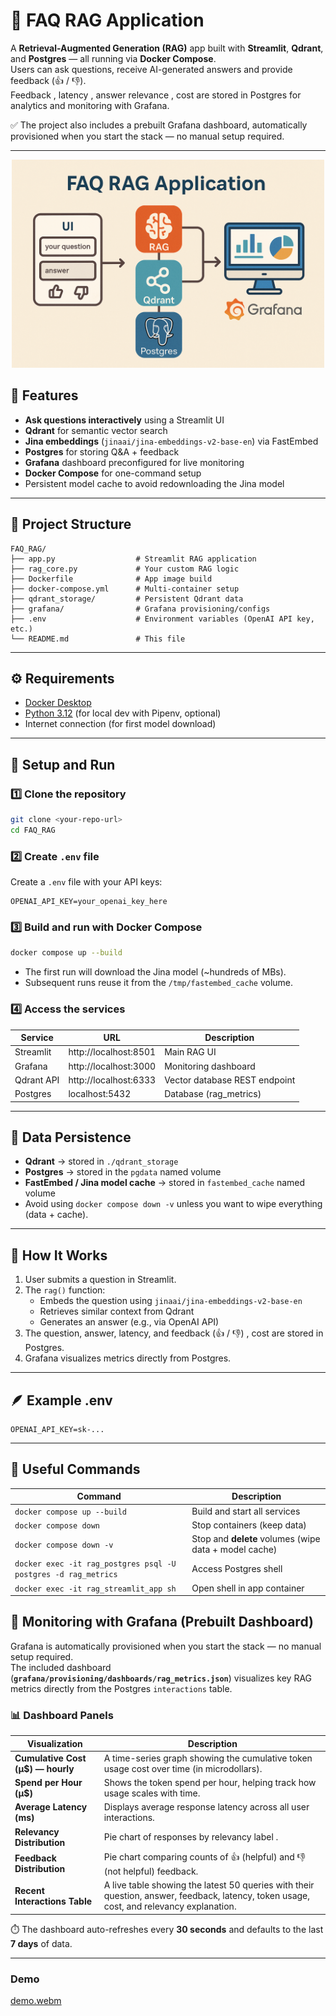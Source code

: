 # 🧠 FAQ RAG Application

A **Retrieval-Augmented Generation (RAG)** app built with **Streamlit**, **Qdrant**, and **Postgres** — all running via **Docker Compose**.  
Users can ask questions, receive AI-generated answers  and provide feedback (👍 / 👎).  
Feedback , latency , answer relevance , cost are stored in Postgres for analytics and monitoring with Grafana.

✅ The project also includes a prebuilt Grafana dashboard, automatically provisioned when you start the stack — no manual setup required.

---



<p align="center">
  <img src="image.png" alt="RAG System Architecture" width="500"/>
</p>

## 🚀 Features

- **Ask questions interactively** using a Streamlit UI  
- **Qdrant** for semantic vector search  
- **Jina embeddings** (`jinaai/jina-embeddings-v2-base-en`) via FastEmbed  
- **Postgres** for storing Q&A + feedback  
- **Grafana** dashboard preconfigured for live monitoring 
- **Docker Compose** for one-command setup  
- Persistent model cache to avoid redownloading the Jina model

---

## 🧩 Project Structure

```
FAQ_RAG/
├── app.py                  # Streamlit RAG application
├── rag_core.py             # Your custom RAG logic
├── Dockerfile              # App image build
├── docker-compose.yml      # Multi-container setup
├── qdrant_storage/         # Persistent Qdrant data
├── grafana/                # Grafana provisioning/configs
├── .env                    # Environment variables (OpenAI API key, etc.)
└── README.md               # This file
```

---

## ⚙️ Requirements

- [Docker Desktop](https://www.docker.com/products/docker-desktop)
- [Python 3.12](https://www.python.org/) (for local dev with Pipenv, optional)
- Internet connection (for first model download)

---

## 🧱 Setup and Run

### 1️⃣ Clone the repository

```bash
git clone <your-repo-url>
cd FAQ_RAG
```

### 2️⃣ Create `.env` file

Create a `.env` file with your API keys:
```
OPENAI_API_KEY=your_openai_key_here
```

### 3️⃣ Build and run with Docker Compose

```bash
docker compose up --build
```

- The first run will download the Jina model (~hundreds of MBs).
- Subsequent runs reuse it from the `/tmp/fastembed_cache` volume.

### 4️⃣ Access the services

| Service    | URL                  | Description                    |
|-------------|----------------------|--------------------------------|
| Streamlit   | http://localhost:8501 | Main RAG UI                    |
| Grafana     | http://localhost:3000 | Monitoring dashboard           |
| Qdrant API  | http://localhost:6333 | Vector database REST endpoint  |
| Postgres    | localhost:5432       | Database (rag_metrics)         |

---

## 💾 Data Persistence

- **Qdrant** → stored in `./qdrant_storage`
- **Postgres** → stored in the `pgdata` named volume
- **FastEmbed / Jina model cache** → stored in `fastembed_cache` named volume
- Avoid using `docker compose down -v` unless you want to wipe everything (data + cache).

---

## 🧠 How It Works

1. User submits a question in Streamlit.  
2. The `rag()` function:
   - Embeds the question using `jinaai/jina-embeddings-v2-base-en`
   - Retrieves similar context from Qdrant
   - Generates an answer (e.g., via OpenAI API)
3. The question, answer, latency, and feedback (👍 / 👎) , cost are stored in Postgres.  
4. Grafana visualizes metrics directly from Postgres.

---

## 🪶 Example .env

```
OPENAI_API_KEY=sk-...
```

---

## 🧹 Useful Commands

| Command | Description |
|----------|-------------|
| `docker compose up --build` | Build and start all services |
| `docker compose down` | Stop containers (keep data) |
| `docker compose down -v` | Stop and **delete** volumes (wipe data + model cache) |
| `docker exec -it rag_postgres psql -U postgres -d rag_metrics` | Access Postgres shell |
| `docker exec -it rag_streamlit_app sh` | Open shell in app container |

## 🧭 Monitoring with Grafana (Prebuilt Dashboard)

Grafana is automatically provisioned when you start the stack — no manual setup required.  
The included dashboard (**`grafana/provisioning/dashboards/rag_metrics.json`**) visualizes key RAG metrics directly from the Postgres `interactions` table.

### 📊 Dashboard Panels

| Visualization | Description |
|----------------|-------------|
| **Cumulative Cost (µ$) — hourly** | A time-series graph showing the cumulative token usage cost over time (in microdollars). |
| **Spend per Hour (µ$)** | Shows the token spend per hour, helping track how usage scales with time. |
| **Average Latency (ms)** | Displays average response latency across all user interactions. |
| **Relevancy Distribution** | Pie chart of responses by relevancy label . |
| **Feedback Distribution** | Pie chart comparing counts of 👍 (helpful) and 👎 (not helpful) feedback. |
| **Recent Interactions Table** | A live table showing the latest 50 queries with their question, answer, feedback, latency, token usage, cost, and relevancy explanation. |

⏱️ The dashboard auto-refreshes every **30 seconds** and defaults to the last **7 days** of data.



---
### Demo


[demo.webm](https://github.com/user-attachments/assets/b10f16c4-1d88-4022-a0cf-bdb95269780f)




